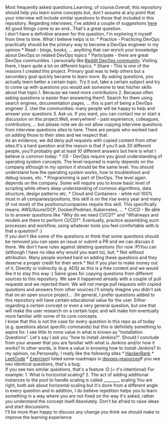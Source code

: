 Most frequently asked questions.Learning, of course.Overall, this repository should help you learn some concepts but, don't assume at any point that your interview will include similar questions to those that included in this repository. Regarding interviews, I've added a couple of suggestions [here](prepare_for_interview.md)<br>All good things come to an end...That's a great question.<br> I don't have a definitive answer for this question, I'm exploring it myself from time to time. What I believe helps is to: * Practice - Practicing DevOps practically should be the primary way to become a DevOps engineer in my opinion * Read - blogs, books, ... anything that can enrich your knowledge about DevOps or related DevOps topics * Participate - there are great DevOps communities. I personally like [Reddit DevOps community](https://www.reddit.com/r/devops). Visiting there, I learn quite a lot on different topics. * Share - This is one of the reasons I created this project. Primary goal was to help others but a secondary goal quickly became to learn more. By asking questions, you actually learn better a certain topic. Try it out, take a certain subject and try to come up with questions you would ask someone to test his/her skills about that topic.1. Because we need more contributors 2. Because often asking questions is easier than answering them1. Search for them using search engines, documentation pages, ... this is part of being a DevOps engineer 2. Use the communities: many people will be happy to help and answer your questions 3. Ask us. If you want, you can contact me or start a discussion on this project.Well, everywhere! - past experience, colleagues, contributors, ... but please note we do not allow copying interview questions from interview questions sites to here. There are people who worked hard on adding those to their sites and we respect that.<br> As an evidence, we did deny pull requests with copied content from other sites.It's a hard question and the reason is that if you'll ask 20 different people, you'll probably get at least 10 different answers but here is what I believe is common today: * OS - DevOps require you good understanding of operating system concepts. The level required is mainly depends on the company although in my opinion it should be the same level. You should understand how the operating system works, how to troubleshoot and debug issues, etc. * Programming is part of DevOps. The level again depends on the company. Some will require you to know basic level of scripting while others deep understanding of common algorithms, data structure, design patterns etc. * Cloud and Containers - while not 100% must in all companies/positions, this skill is on the rise every year and many (if not most) of the positions/companies require this skill. This specifically means: AWS/Azure/GCP, Docker/Podman, Kubernetes, ... * CI/CD - Be able to to answer questions like "Why do we need CI/CD?" and "Whatways and models are there to perform CI/CD?". Eventually, practice assembling such processes and workflow, using whatever tools you feel comfortable with.Is that a question? :)<br> If you don't like some of the questions or think that some questions should be removed you can open an issue or submit a PR and we can discuss it there. We don't have rules against deleting questions (for now :P)You can (although I have no idea why would you want to), but: * Not without attribution. Many people worked hard on adding these questions and they deserve a proper credit for their work * Not if you plan to make money out of it. Directly or indirectly (e.g. ADS) as this is a free content and we would like it to stay this way :) Same goes for copying questions from different sources to this repository. We saw it happened already with a couple of pull requests and we rejected them. We will not merge pull requests with copied questions and answers from other sources.I'll simply imagine you didn't ask that on an open source project... :)In general, I prefer questions added to this repository will have certain educational value for the user. Either regarding a certain concept or even a very general question, but one that will make the user research on a certain topic and will make him eventually more familiar with some of its core concepts.<br> I know that this is not the case for every question in this repo as of today (e.g. questions about specific commands) but this is definitely something to aspire for. I see little to none value in what is known as "Installation Questions". Let's say I ask you "how to install Jenkins?". Should I conclude from your answer that you are familiar with what is Jenkins and/or how it works? In other words, is there a value in knowing how to install Jenkins? In my opinion, no.Personally, I really like the following sites * [HackerRank](https://www.hackerrank.com) * [LeetCode](https://leetcode.com) * [Exercism](https://exercism.io)I listed some roadmaps in [devops-resources](https://github.com/bregman-arie/devops-resources)If you see two identical questions, that's a bug.<br> If you see two similar questions, that's a feature :D (= it's intentional) For example: 1. What is horizontal scaling? 2. The act of adding additional instances to the pool to handle scaling is called ________ scaling You are right, both ask about horizontal scaling but it's done from a different angle in every question and in addition, I do believe repetition helps you to learn something in a way where you are not fixed on the way it's asked, rather you understand the concept itself.Absolutely. Don't be afraid to raise ideas and start discussions.<br> I'll be more than happy to discuss any change you think we should make to improve the learning experience
